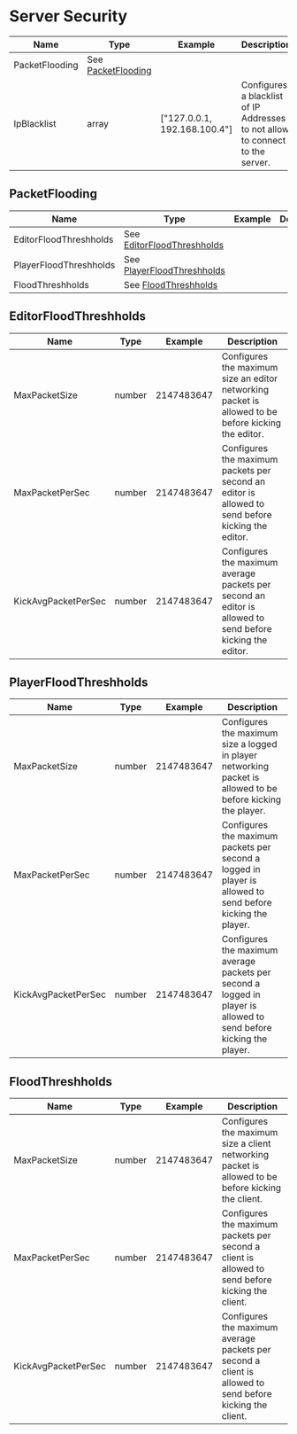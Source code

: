 # Server Security

| Name                          | Type    | Example     | Description                   |
|-------------------------------|---------|-------------|-------------------------------|
| PacketFlooding                | See [PacketFlooding](#packetflooding)                 |
| IpBlacklist                   | array   | ["127.0.0.1, 192.168.100.4"] | Configures a blacklist of IP Addresses to not allow to connect to the server. |

## PacketFlooding
| Name                          | Type    | Example     | Description                   |
|-------------------------------|---------|-------------|-------------------------------|
| EditorFloodThreshholds                | See [EditorFloodThreshholds](#EditorFloodThreshholds) |
| PlayerFloodThreshholds                | See [PlayerFloodThreshholds](#PlayerFloodThreshholds) |
| FloodThreshholds                      | See [FloodThreshholds](#FloodThreshholds)             |

## EditorFloodThreshholds
| Name                          | Type    | Example     | Description                   |
|-------------------------------|---------|-------------|-------------------------------|
| MaxPacketSize                 | number  | 2147483647  | Configures the maximum size an editor networking packet is allowed to be before kicking the editor. |
| MaxPacketPerSec               | number  | 2147483647  | Configures the maximum packets per second an editor is allowed to send before kicking the editor. |
| KickAvgPacketPerSec           | number  | 2147483647  | Configures the maximum average packets per second an editor is allowed to send before kicking the editor. |

## PlayerFloodThreshholds
| Name                          | Type    | Example     | Description                   |
|-------------------------------|---------|-------------|-------------------------------|
| MaxPacketSize                 | number  | 2147483647  | Configures the maximum size a logged in player networking packet is allowed to be before kicking the player. |
| MaxPacketPerSec               | number  | 2147483647  | Configures the maximum packets per second a logged in player is allowed to send before kicking the player. |
| KickAvgPacketPerSec           | number  | 2147483647  | Configures the maximum average packets per second a logged in player is allowed to send before kicking the player. |

## FloodThreshholds
| Name                          | Type    | Example     | Description                   |
|-------------------------------|---------|-------------|-------------------------------|
| MaxPacketSize                 | number  | 2147483647  | Configures the maximum size a client networking packet is allowed to be before kicking the client. |
| MaxPacketPerSec               | number  | 2147483647  | Configures the maximum packets per second a client is allowed to send before kicking the client. |
| KickAvgPacketPerSec           | number  | 2147483647  | Configures the maximum average packets per second a client is allowed to send before kicking the client. |